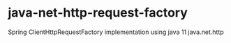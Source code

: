 # java-net-http-request-factory
Spring ClientHttpRequestFactory implementation using java 11 java.net.http
